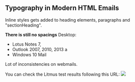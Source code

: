 ## Typography in Modern HTML Emails

Inline styles gets added to heading elements, paragraphs and "sectionHeading".

**There is still no spacings**
Desktop:
- Lotus Notes 7, 
- Outlook 2007, 2010, 2013 a
- Windows 10 Mail

Lot of inconsistencies on webmails.

You can check the Litmus test results following this URL:
![](https://litmus.com/checklist/emails/public/67ab994)